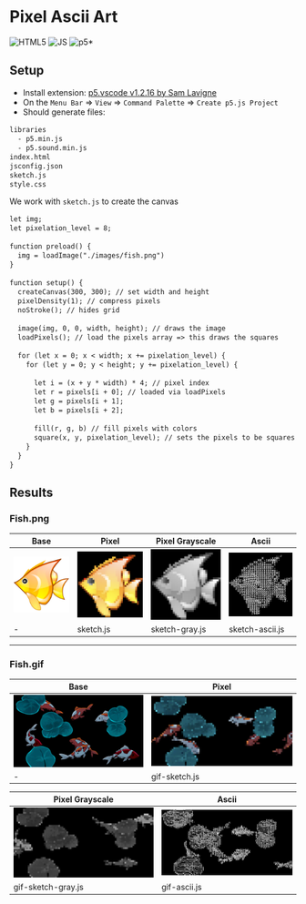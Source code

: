 # Pixel Ascii Art
![HTML5](https://img.shields.io/badge/HTML5-%23e34c26?logo=html5&logoColor=white)
![JS](https://img.shields.io/badge/JS-%23f7df1e?logo=javascript&logoColor=black)
![p5*](https://img.shields.io/badge/p5*-FE019A?logo=p5.js)

## Setup
- Install extension: [p5.vscode v1.2.16 by Sam Lavigne](https://marketplace.visualstudio.com/items?itemName=samplavigne.p5-vscode)
- On the `Menu Bar` => `View` => `Command Palette` => `Create p5.js Project`
- Should generate files:
```
libraries
  - p5.min.js
  - p5.sound.min.js
index.html
jsconfig.json
sketch.js
style.css
```
We work with `sketch.js` to create the canvas
``` JS
let img;
let pixelation_level = 8;

function preload() {
  img = loadImage("./images/fish.png")
}

function setup() {
  createCanvas(300, 300); // set width and height 
  pixelDensity(1); // compress pixels
  noStroke(); // hides grid

  image(img, 0, 0, width, height); // draws the image
  loadPixels(); // load the pixels array => this draws the squares

  for (let x = 0; x < width; x += pixelation_level) {
    for (let y = 0; y < height; y += pixelation_level) {
      
      let i = (x + y * width) * 4; // pixel index
      let r = pixels[i + 0]; // loaded via loadPixels
      let g = pixels[i + 1];
      let b = pixels[i + 2];

      fill(r, g, b) // fill pixels with colors
      square(x, y, pixelation_level); // sets the pixels to be squares
    }
  }
}
```
## Results
### Fish.png
| Base | Pixel | Pixel Grayscale | Ascii |
| --- | --- | --- | --- |
| ![Fish.png](https://github.com/dongaCS/pixel-ascii-art/blob/main/images/fish.png?raw=true) | ![Fish Pixel.png](https://github.com/dongaCS/pixel-ascii-art/blob/main/images/sketch.png?raw=true) | ![Fish Pixel Gray.png](https://github.com/dongaCS/pixel-ascii-art/blob/main/images/sketch-gray.png?raw=true) | ![Fish Ascii.png](https://github.com/dongaCS/pixel-ascii-art/blob/main/images/sketch-ascii.png?raw=true) |
| - | sketch.js | sketch-gray.js | sketch-ascii.js |

---
### Fish.gif
| Base | Pixel |
| --- | --- |
| ![Fish.gif](https://github.com/dongaCS/pixel-ascii-art/blob/main/images/fish.gif?raw=true) | ![Fish Pixel.gif](https://github.com/dongaCS/pixel-ascii-art/blob/main/images/gif-sketch.png?raw=true) |
| - | gif-sketch.js |

| Pixel Grayscale | Ascii |
| --- | --- |
| ![Fish Pixel.gif](https://github.com/dongaCS/pixel-ascii-art/blob/main/images/gif-sketch-gray.png?raw=true) | ![Fish Pixel.gif](https://github.com/dongaCS/pixel-ascii-art/blob/main/images/gif-sketch-ascii.png?raw=true) |
| gif-sketch-gray.js | gif-ascii.js |

